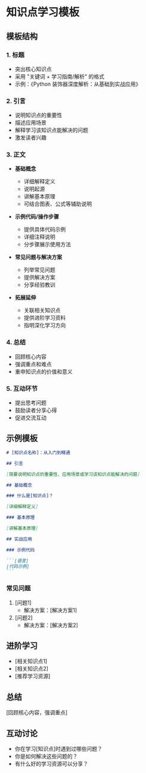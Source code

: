 # 知识点学习模板

## 模板结构

### 1. 标题

- 突出核心知识点
- 采用 "关键词 + 学习指南/解析" 的格式
- 示例：《Python 装饰器深度解析：从基础到实战应用》

### 2. 引言

- 说明知识点的重要性
- 描述应用场景
- 解释学习该知识点能解决的问题
- 激发读者兴趣

### 3. 正文

- **基础概念**

  - 详细解释定义
  - 说明起源
  - 讲解基本原理
  - 可结合图表、公式等辅助说明

- **示例代码/操作步骤**

  - 提供具体代码示例
  - 详细注释说明
  - 分步骤展示使用方法

- **常见问题与解决方案**

  - 列举常见问题
  - 提供解决方案
  - 分享经验教训

- **拓展延伸**
  - 关联相关知识点
  - 提供进阶学习资料
  - 指明深化学习方向

### 4. 总结

- 回顾核心内容
- 强调重点和难点
- 重申知识点的价值和意义

### 5. 互动环节

- 提出思考问题
- 鼓励读者分享心得
- 促进交流互动

## 示例模板

````markdown
# [知识点名称]：从入门到精通

## 引言

[简要说明知识点的重要性、应用场景或学习该知识点能解决的问题]

## 基础概念

### 什么是[知识点]？

[详细解释定义]

### 基本原理

[讲解基本原理]

## 实战应用

### 示例代码

```[语言]
[代码示例]
```
````

### 常见问题

1. [问题1]
   - 解决方案：[解决方案1]
2. [问题2]
   - 解决方案：[解决方案2]

## 进阶学习

- [相关知识点1]
- [相关知识点2]
- [推荐学习资源]

## 总结

[回顾核心内容，强调重点]

## 互动讨论

- 你在学习[知识点]时遇到过哪些问题？
- 你是如何解决这些问题的？
- 有什么好的学习资源可以分享？

```

```
